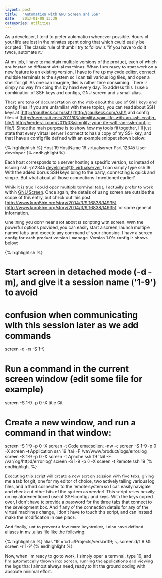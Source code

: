```yaml
---
layout: post
title:  "Automation with GNU Screen and SSH"
date:   2013-01-08 13:38
categories: utilities
---
```


As a developer, I tend to prefer automation whenever possible. Hours of your
life are lost in the minutes spent doing that which could easily be
scripted. The classic rule of thumb I try to follow is "if you have to do it
twice, automate it."

At my job, I have to maintain multiple versions of the product, each of which
are hosted on different virtual machines. When I am ready to start work on a
new feature to an existing version, I have to fire up my code editor, connect
multiple terminals to the system so I can tail various log files, and open a
shell for git. As one can imagine, this is rather time consuming. There is
simply no way I'm doing this by hand every day. To address this, I use a
combination of SSH keys and configs, GNU screen and a small alias.

There are tons of documentation on the web about the use of SSH keys and config
files. If you are unfamiliar with these topics, you can read about SSH keys at
[http://paulkeck.com/ssh/](http://paulkeck.com/ssh/) and config files at
[http://nerderati.com/2011/03/simplify-your-life-with-an-ssh-config-file/](http://nerderati.com/2011/03/simplify-your-life-with-an-ssh-config-file/). Since
the main purpose is to show how my tools fit together, I'll just state that
every virtual server I connect to has a copy of my SSH key, and that I have a
config file defined with an example snippet shown below:

{% highlight sh %}
Host 19
HostName 19.virtualserver
Port 12345
User developer
{% endhighlight %}

Each host corresponds to a server hosting a specific version, so instead of
issuing ssh -p12345 developer@19.virtualserver, I can simply type ssh 19. With
the added bonus SSH keys bring to the party, connecting is quick and
simple. But what about all those connections I mentioned earlier?

While it is true I could open multiple terminal tabs, I actually prefer to work
within [GNU Screen](http://www.gnu.org/software/screen/). Once again, the
details of using screen are outside the scope of this entry, but check out this
post
[http://www.kuro5hin.org/story/2004/3/9/16838/14935](http://www.kuro5hin.org/story/2004/3/9/16838/14935)
for some general information.

One thing you don't hear a lot about is scripting with screen. With the
powerful options provided, you can easily start a screen, launch multiple named
tabs, and execute any command of your choosing. I have a screen config for each
product version I manage. Version 1.9's config is shown below:

{% highlight sh %}
# Start screen in detached mode (-d -m), and give it a session name ('1-9') to avoid
# confusion when communicating with this session later as we add commands
screen -d -m -S 1-9

# Run a command in the current screen window (edit some file for example)
screen -S 1-9 -p 0 -X title Git

# Create a new window, and run a command in that window:
screen -S 1-9 -p 0 -X screen -t Code emacsclient -nw -c
screen -S 1-9 -p 0 -X screen -t Application ssh 19 'tail -F /var/www/product/logs/error.log'
screen -S 1-9 -p 0 -X screen -t Apache ssh 19 'tail -F /var/log/httpd/error.log'
screen -S 1-9 -p 0 -X screen -t Remote ssh 19
{% endhighlight %}

Executing this script will create a new screen session with five tabs, giving
me a tab for git, one for my editor of choice, two actively tailing various log
files, and a third connected to the remote system so I can easily navigate and
check out other bits of the system as needed. This script relies heavily on my
aforementioned use of SSH configs and keys. With the keys copied over, I don't
have to provide a password for the three tabs that connect to the development
box. And if any of the connection details for any of the virtual machines
change, I don't have to touch this script, and can instead make the
modification in one place.

And finally, just to prevent a few more keystrokes, I also have defined aliases
in my .alias file like the following:

{% highlight sh %}
alias '19'='cd ~/Projects/version19; ~/.screen.d/1.9 && screen -r 1-9'
{% endhighlight %}

Now, when I'm ready to go to work, I simply open a terminal, type 19, and I'm
automatically thrown into screen, running the applications and viewing the logs
that I almost always need, ready to hit the ground coding with absolute minimal
effort.
